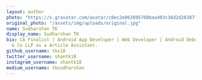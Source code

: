 ```yaml
---
layout: author
photo: "https://s.gravatar.com/avatar/c0ec2e063895760baa493c36d2d28387?s=400"
original_photo: "/assets/img/uploads/original.jpg"
name: Sudharshan TK
display_name: Sudharshan TK
bio: CA Finalist | Android App Developer | Web Developer | Android Debugger<br />Working in Ford Rhodes Parks
  & Co LLP as a Article Assistant.
github_username: tks18
twitter_username: shantk18
instagram_username: shantk18
medium_username: tksudharshan
---
```


